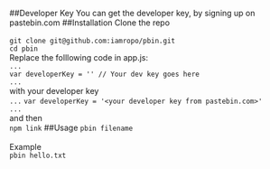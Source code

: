 ##Developer Key
You can get the developer key, by signing up on pastebin.com
##Installation
Clone the repo<br>    
`git clone git@github.com:iamropo/pbin.git`
<br>
`cd pbin`
<br>
Replace the folllowing code in app.js:<br>
`...`<br>
`var developerKey = '' // Your dev key goes here` <br>
`...`<br>
with your developer key<br>
`...`
`var developerKey = '<your developer key from pastebin.com>'`<br>
`...`<br>
and then<br>
`npm link`
##Usage
`pbin filename`<br><br>
Example<br>
`pbin hello.txt`
